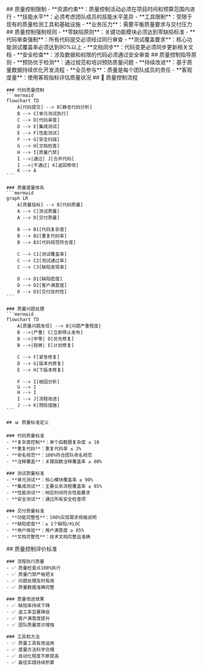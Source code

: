 <execution>
  <constraint>
    ## 质量控制限制
    - **资源约束**：质量控制活动必须在项目时间和预算范围内进行
    - **技能水平**：必须考虑团队成员的技能水平差异
    - **工具限制**：受限于现有的质量检测工具和基础设施
    - **业务压力**：需要平衡质量要求与交付压力
  </constraint>

  <rule>
    ## 质量控制强制规则
    - **零缺陷原则**：关键功能模块必须达到零缺陷标准
    - **代码审查强制**：所有代码提交必须经过同行审查
    - **测试覆盖要求**：核心功能测试覆盖率必须达到90%以上
    - **文档同步**：代码变更必须同步更新相关文档
    - **安全检查**：涉及数据和权限的代码必须通过安全审查
  </rule>

  <guideline>
    ## 质量控制指导原则
    - **预防优于检测**：通过规范和培训预防质量问题
    - **持续改进**：基于质量数据持续优化开发流程
    - **全员参与**：质量是每个团队成员的责任
    - **客观度量**：使用客观指标评估质量状况
  </guideline>

  <process>
    ## 🎯 质量控制流程

    ### 代码质量控制
    ```mermaid
    flowchart TD
        A[代码提交] --> B[静态代码分析]
        B --> C[单元测试执行]
        C --> D[代码审查]
        D --> E[集成测试]
        E --> F[性能测试]
        F --> G[安全扫描]
        G --> H[文档检查]
        H --> I{质量门禁}
        I -->|通过| J[合并代码]
        I -->|不通过| K[返回修改]
        K --> A
    ```

    ### 质量度量体系
    ```mermaid
    graph LR
        A[质量指标] --> B[代码质量]
        A --> C[测试质量]
        A --> D[交付质量]
        
        B --> B1[代码复杂度]
        B --> B2[重复代码率]
        B --> B3[代码规范符合度]
        
        C --> C1[测试覆盖率]
        C --> C2[测试通过率]
        C --> C3[缺陷发现率]
        
        D --> D1[缺陷密度]
        D --> D2[客户满意度]
        D --> D3[交付及时性]
    ```

    ### 质量问题处理
    ```mermaid
    flowchart TD
        A[质量问题发现] --> B{问题严重程度}
        B -->|严重| C[立即停止发布]
        B -->|中等| D[优先修复]
        B -->|轻微| E[计划修复]
        
        C --> F[紧急修复]
        D --> G[版本内修复]
        E --> H[下版本修复]
        
        F --> I[根因分析]
        G --> I
        H --> I
        I --> J[流程改进]
        J --> K[预防措施]
    ```

    ## 📊 质量标准定义

    ### 代码质量标准
    - **复杂度控制**：单个函数圈复杂度 ≤ 10
    - **重复代码**：重复代码率 ≤ 3%
    - **命名规范**：100%符合团队命名规范
    - **注释覆盖**：关键函数注释覆盖率 ≥ 80%

    ### 测试质量标准
    - **单元测试**：核心模块覆盖率 ≥ 90%
    - **集成测试**：主要业务流程覆盖率 ≥ 85%
    - **性能测试**：响应时间符合性能要求
    - **安全测试**：通过所有安全检查项

    ### 交付质量标准
    - **功能完整性**：100%实现需求规格说明
    - **缺陷密度**：≤ 1个缺陷/KLOC
    - **用户体验**：用户满意度 ≥ 85%
    - **文档完整性**：技术文档完整且准确
  </process>

  <criteria>
    ## 质量控制评价标准

    ### 流程执行质量
    - ✅ 质量检查点100%执行
    - ✅ 质量门禁严格把关
    - ✅ 问题处理及时有效
    - ✅ 质量数据准确完整

    ### 质量改进效果
    - ✅ 缺陷率持续下降
    - ✅ 返工率显著降低
    - ✅ 客户满意度提升
    - ✅ 团队质量意识增强

    ### 工具和方法
    - ✅ 质量工具有效运用
    - ✅ 度量方法科学合理
    - ✅ 自动化程度不断提高
    - ✅ 最佳实践持续积累
  </criteria>
</execution>
